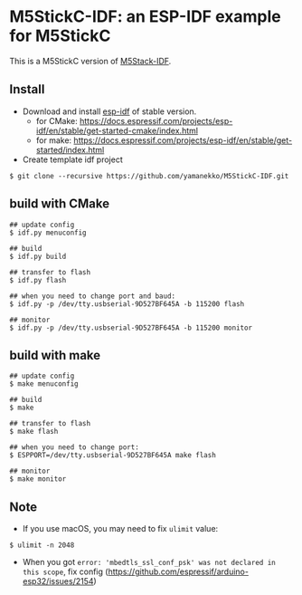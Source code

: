 # M5StickC-IDF: an ESP-IDF example for M5StickC

This is a M5StickC version of [M5Stack-IDF](https://github.com/m5stack/M5Stack-IDF).

## Install

* Download and install [esp-idf](https://github.com/espressif/esp-idf) of stable version.
    * for CMake: https://docs.espressif.com/projects/esp-idf/en/stable/get-started-cmake/index.html
    * for make: https://docs.espressif.com/projects/esp-idf/en/stable/get-started/index.html
* Create template idf project

```
$ git clone --recursive https://github.com/yamanekko/M5StickC-IDF.git
```

## build with CMake

```
## update config
$ idf.py menuconfig

## build
$ idf.py build

## transfer to flash
$ idf.py flash

## when you need to change port and baud:
$ idf.py -p /dev/tty.usbserial-9D527BF645A -b 115200 flash

## monitor
$ idf.py -p /dev/tty.usbserial-9D527BF645A -b 115200 monitor
```

## build with make

```
## update config
$ make menuconfig

## build
$ make

## transfer to flash
$ make flash

## when you need to change port:
$ ESPPORT=/dev/tty.usbserial-9D527BF645A make flash

## monitor
$ make monitor
```

## Note

* If you use macOS, you may need to fix `ulimit` value:

```
$ ulimit -n 2048
```

* When you got `error: 'mbedtls_ssl_conf_psk' was not declared in this scope`, fix config (https://github.com/espressif/arduino-esp32/issues/2154)
